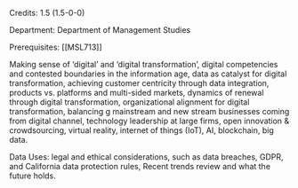 Credits: 1.5 (1.5-0-0)

Department: Department of Management Studies

Prerequisites: [[MSL713]]

Making sense of ‘digital’ and ‘digital transformation’, digital competencies and contested boundaries in the information age, data as catalyst for digital transformation, achieving customer centricity through data integration, products vs. platforms and multi-sided markets, dynamics of renewal through digital transformation, organizational alignment for digital transformation, balancing g mainstream and new stream businesses coming from digital channel, technology leadership at large firms, open innovation & crowdsourcing, virtual reality, internet of things (IoT), AI, blockchain, big data.

Data Uses: legal and ethical considerations, such as data breaches, GDPR, and California data protection rules, Recent trends review and what the future holds.